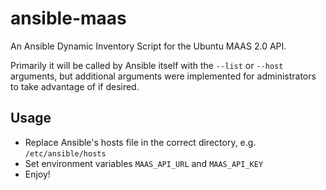 # ansible-maas

An Ansible Dynamic Inventory Script for the Ubuntu MAAS 2.0 API.

Primarily it will be called by Ansible itself with the `--list` or `--host`
arguments, but additional arguments were implemented for administrators to take
advantage of if desired.

## Usage

- Replace Ansible's hosts file in the correct directory, e.g. `/etc/ansible/hosts`
- Set environment variables `MAAS_API_URL` and `MAAS_API_KEY`
- Enjoy!
